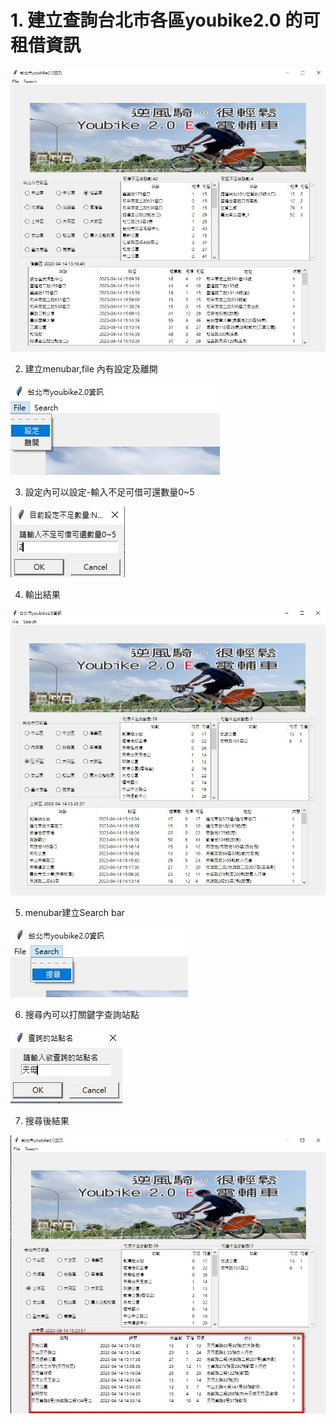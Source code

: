 # 1. 建立查詢台北市各區youbike2.0 的可租借資訊

![image](images/youbike_main.jpg) 

  2. 建立menubar,file 內有設定及離開

![image](images/youbike_file_1.jpg)

  3. 設定內可以設定-輸入不足可借可還數量0~5

![image](images/youbike_file_2.jpg)

  4. 輸出結果

![image](images/youbike_file_3.jpg)

  5. menubar建立Search bar

![image](images/youbike_search_1.jpg)

  6. 搜尋內可以打關鍵字查詢站點

![image](images/youbike_search_2.jpg)

  7. 搜尋後結果

![image](images/youbike_search_3.jpg)